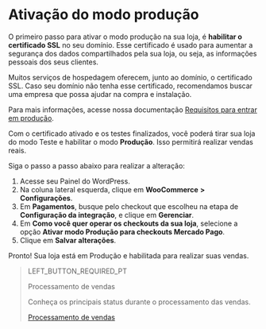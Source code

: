 # Ativação do modo produção

O primeiro passo para ativar o modo produção na sua loja, é **habilitar o certificado SSL** no seu domínio. Esse certificado é usado para aumentar a segurança dos dados compartilhados pela sua loja, ou seja, as informações pessoais dos seus clientes.

Muitos serviços de hospedagem oferecem, junto ao domínio, o certificado SSL. Caso seu domínio não tenha esse certificado, recomendamos buscar uma empresa que possa ajudar na compra e instalação. 

Para mais informações, acesse nossa documentação [Requisitos para entrar em produção](https://www.mercadopago[FAKER][URL][DOMAIN]/developers/pt/guides/online-payments/checkout-api/goto-production).

Com o certificado ativado e os testes finalizados, você poderá tirar sua loja do modo Teste e habilitar o modo **Produção**. Isso permitirá realizar vendas reais.

 Siga o passo a passo abaixo para realizar a alteração:


1. Acesse seu Painel do WordPress.
2. Na coluna lateral esquerda, clique em **WooCommerce** **> Configurações**.
3. Em **Pagamentos**, busque pelo checkout que escolheu na etapa de **Configuração da integração**, e clique em **Gerenciar**.
4. Em **Como você quer operar os checkouts da sua loja**, selecione a opção **Ativar modo Produção para checkouts Mercado Pago**. 
5. Clique em **Salvar alterações**.

Pronto! Sua loja está em Produção e habilitada para realizar suas vendas.

> LEFT_BUTTON_REQUIRED_PT
>
> Processamento de vendas
>
> Conheça os principais status durante o processamento das vendas.
>
> [Processamento de vendas](https://www.mercadopago[FAKER][URL][DOMAIN]/developers/pt/guides/plugins/woocommerce/sales-processing)